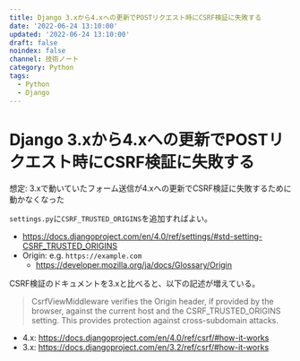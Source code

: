 ```yaml
---
title: Django 3.xから4.xへの更新でPOSTリクエスト時にCSRF検証に失敗する
date: '2022-06-24 13:10:00'
updated: '2022-06-24 13:10:00'
draft: false
noindex: false
channel: 技術ノート
category: Python
tags:
  - Python
  - Django
---
```

# Django 3.xから4.xへの更新でPOSTリクエスト時にCSRF検証に失敗する

想定: 3.xで動いていたフォーム送信が4.xへの更新でCSRF検証に失敗するために動かなくなった

`settings.py`に`CSRF_TRUSTED_ORIGINS`を追加すればよい。

- <https://docs.djangoproject.com/en/4.0/ref/settings/#std-setting-CSRF_TRUSTED_ORIGINS>
- Origin: e.g. `https://example.com`
  - <https://developer.mozilla.org/ja/docs/Glossary/Origin>

CSRF検証のドキュメントを3.xと比べると、以下の記述が増えている。

> CsrfViewMiddleware verifies the Origin header, if provided by the browser, against the current host and the CSRF_TRUSTED_ORIGINS setting. This provides protection against cross-subdomain attacks.

- 4.x: <https://docs.djangoproject.com/en/4.0/ref/csrf/#how-it-works>
- 3.x: <https://docs.djangoproject.com/en/3.2/ref/csrf/#how-it-works>
